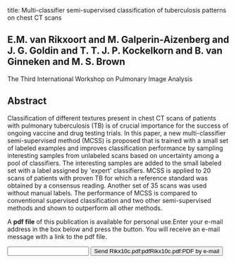 title: Multi-classifier semi-supervised classification of tuberculosis patterns on chest CT scans

## E.M. van Rikxoort and M. Galperin-Aizenberg and J. G. Goldin and T. T. J. P. Kockelkorn and B. van Ginneken and M. S. Brown
The Third International Workshop on Pulmonary Image Analysis


## Abstract
Classification of different textures present in chest CT scans of patients with pulmonary tuberculosis (TB) is of crucial importance for the success of ongoing vaccine and drug testing trials. In this paper, a new multi-classifier semi-supervised method (MCSS) is proposed that is trained with a small set of labeled examples and improves classification performance by sampling interesting samples from unlabeled scans based on uncertainty among a pool of classifiers. The interesting samples are added to the small labeled set with a label assigned by 'expert' classifiers. MCSS is applied to 20 scans of patients with proven TB for which a reference standard was obtained by a consensus reading. Another set of 35 scans was used without manual labels. The performance of MCSS is compared to conventional supervised classification and two other semi-supervised methods and shown to outperform all other methods.

A <b>pdf file</b> of this publication is available for personal use.Enter your e-mail address in the box below and press the button. You will receive an e-mail message with a link to the pdf file.
<form action="sender.php">  <input type="text" name="email">  <input type="submit" value="Send Rikx10c.pdf:pdfRikx10c.pdf:PDF by e-mail"></form>
